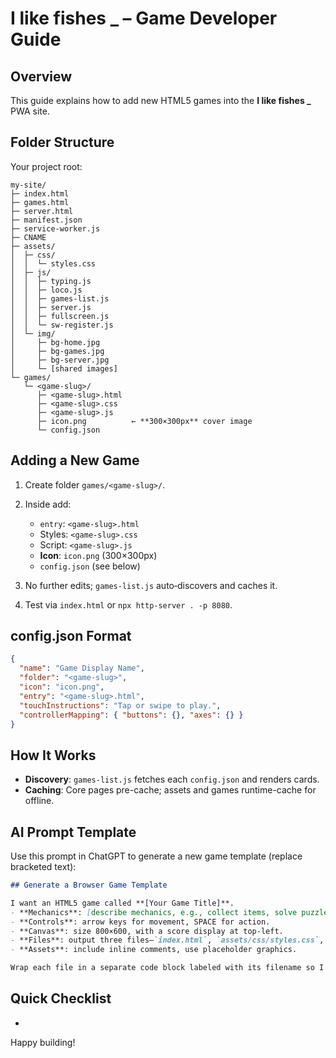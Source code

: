 # I like fishes \_ – Game Developer Guide

## Overview

This guide explains how to add new HTML5 games into the **I like fishes \_** PWA site.

## Folder Structure

Your project root:

```
my-site/
├─ index.html
├─ games.html
├─ server.html
├─ manifest.json
├─ service-worker.js
├─ CNAME
├─ assets/
│  ├─ css/
│  │  └─ styles.css
│  ├─ js/
│  │  ├─ typing.js
│  │  ├─ loco.js
│  │  ├─ games-list.js
│  │  ├─ server.js
│  │  ├─ fullscreen.js
│  │  └─ sw-register.js
│  └─ img/
│     ├─ bg-home.jpg
│     ├─ bg-games.jpg
│     ├─ bg-server.jpg
│     └─ [shared images]
└─ games/
   └─ <game-slug>/
      ├─ <game-slug>.html
      ├─ <game-slug>.css
      ├─ <game-slug>.js
      ├─ icon.png          ← **300×300px** cover image
      └─ config.json
```

## Adding a New Game

1. Create folder `games/<game-slug>/`.
2. Inside add:

   * `entry`: `<game-slug>.html`
   * Styles: `<game-slug>.css`
   * Script: `<game-slug>.js`
   * **Icon**: `icon.png` (300×300px)
   * `config.json` (see below)
3. No further edits; `games-list.js` auto‑discovers and caches it.
4. Test via `index.html` or `npx http-server . -p 8080`.

## config.json Format

```json
{
  "name": "Game Display Name",
  "folder": "<game-slug>",
  "icon": "icon.png",
  "entry": "<game-slug>.html",
  "touchInstructions": "Tap or swipe to play.",
  "controllerMapping": { "buttons": {}, "axes": {} }
}
```

## How It Works

* **Discovery**: `games-list.js` fetches each `config.json` and renders cards.
* **Caching**: Core pages pre-cache; assets and games runtime-cache for offline.

## AI Prompt Template

Use this prompt in ChatGPT to generate a new game template (replace bracketed text):

```markdown
## Generate a Browser Game Template

I want an HTML5 game called **[Your Game Title]**.  
- **Mechanics**: [describe mechanics, e.g., collect items, solve puzzles].  
- **Controls**: arrow keys for movement, SPACE for action.  
- **Canvas**: size 800×600, with a score display at top-left.  
- **Files**: output three files—`index.html`, `assets/css/styles.css`, `assets/js/game.js`.  
- **Assets**: include inline comments, use placeholder graphics.  

Wrap each file in a separate code block labeled with its filename so I can copy & paste.
```

## Quick Checklist

*

Happy building!
